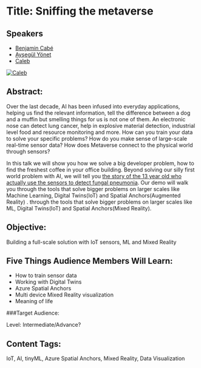 # Title: Sniffing the metaverse

## Speakers

- [Benjamin Cabé](https://twitter.com/kartben)
- [Ayşegül Yönet](https://twitter.com/AysSomething)
- [Caleb](https://blog.benjamin-cabe.com/2022/02/16/how-a-13-year-old-used-my-artificial-nose-to-diagnose-pneumonia)

[![Caleb](http://img.youtube.com/vi/tjDL8w1afjw/0.jpg)](https://youtu.be/tjDL8w1afjw?t=331)

## Abstract:

Over the last decade, AI has been infused into everyday applications, helping us find the relevant information, tell the difference between a dog and a muffin but smelling things for us is not one of them. An electronic nose can detect lung cancer, help in explosive material detection, industrial level food and resource monitoring and more. How can you train your data to solve your specific problems? How do you make sense of large-scale real-time sensor data? How does Metaverse connect to the physical world through sensors?

In this talk we will show you how we solve a big developer problem, how to find the freshest coffee in your office building. Beyond solving our silly first world problem with AI, we will tell you [the story of the 13 year old who actually use the sensors to detect fungal pneumonia](https://blog.benjamin-cabe.com/2022/02/16/how-a-13-year-old-used-my-artificial-nose-to-diagnose-pneumonia).
Our demo will walk you through the tools that solve bigger problems on larger scales like Machine Learning, Digital Twins(IoT) and Spatial Anchors(Augmented Reality) . 
 through the tools that solve bigger problems on larger scales like ML, Digital Twins(IoT) and Spatial Anchors(Mixed Reality).

## Objective:

Building a full-scale solution with IoT sensors, ML and Mixed Reality

## Five Things Audience Members Will Learn:

- How to train sensor data
- Working with Digital Twins
- Azure Spatial Anchors
- Multi device Mixed Reality visualization
- Meaning of life

###Target Audience:

Level: Intermediate/Advance?

## Content Tags:

IoT, AI, tinyML, Azure Spatial Anchors, Mixed Reality, Data Visualization

